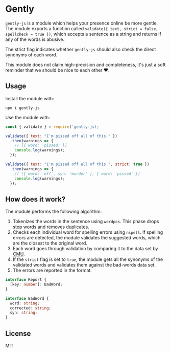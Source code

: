 # Gently

`gently-js` is a module which helps your presence online be more gentle. The module exports a function called `validate({ text, strict = false, spellcheck = true })`, which accepts a sentence as a string and returns if any of the words is abusive.

The strict flag indicates whether `gently-js` should also check the direct synonyms of each word.

This module does not claim high-precision and completeness, it's just a soft reminder that we should be nice to each other ❤️.

## Usage

Install the module with:

```
npm i gently-js
```

Use the module with:

```javascript
const { validate } = require('gently-js);

validate({ text: "I'm pissed off all of this." })
  .then(warnings => {
    // [{ word: 'pissed' }]
    console.log(warnings);
  });

validate({ text: "I'm pissed off all of this.", strict: true })
  .then(warnings => {
    // [{ word: 'off', syn: 'murder' }, { word: 'pissed' }]
    console.log(warnings);
  });
```

## How does it work?

The module performs the following algorithm:

1. Tokenizes the words in the sentence using `wordpos`. This phase drops stop words and removes duplicates.
2. Checks each individual word for spelling errors using `nspell`. If spelling errors are detected, the module validates the suggested words, which are the closest to the original word.
3. Each word goes through validation by comparing it to the data set by [CMU](https://www.cs.cmu.edu/~biglou/resources/bad-words.txt).
4. If the `strict` flag is set to `true`, the module gets all the synonyms of the validated words and validates them against the bad-words data set.
5. The errors are reported in the format:

```ts
interface Report {
  [key: number]: BadWord;
}

interface BadWord {
  word: string;
  corrected: string;
  syn: string;
}
```

## License

MIT
